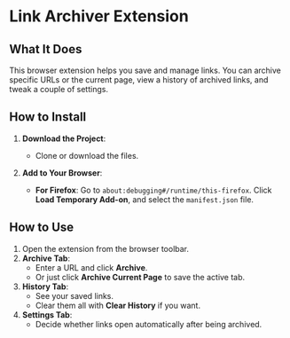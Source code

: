 # Link Archiver Extension

## What It Does
This browser extension helps you save and manage links. You can archive specific URLs or the current page, view a history of archived links, and tweak a couple of settings.

## How to Install

1. **Download the Project**:
   - Clone or download the files.

2. **Add to Your Browser**:
   - **For Firefox**: Go to `about:debugging#/runtime/this-firefox`. Click **Load Temporary Add-on**, and select the `manifest.json` file.

## How to Use

1. Open the extension from the browser toolbar.
2. **Archive Tab**:
   - Enter a URL and click **Archive**.
   - Or just click **Archive Current Page** to save the active tab.
3. **History Tab**:
   - See your saved links.
   - Clear them all with **Clear History** if you want.
4. **Settings Tab**:
   - Decide whether links open automatically after being archived.

